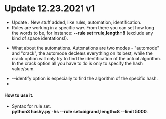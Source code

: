 # Update 12.23.2021 v1 
- Update \. New stuff added, like rules, automation, identification.
- Rules are working in a specific way. From there you can set how long the words to be, for instance: **--rule set=rule,length=8** (exclude any kind of space identations!). 
* What about the automations.
  Automations are two modes - "automode" and "crack", the automode declears everything on its best, while the crack option will only try to find the identification of the actual algorithm.
  In the crack option all you have to do is only to specify the hash value/sum.
- --identify option is especially to find the algorithm of the specific hash. 
- 
#### How to use it.
- Syntax for rule set. <br>
 **python3 hashy.py -hs <hash-string> --rule set=bigrand,length=8 --limit 5000**.  
